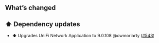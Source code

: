 ## What’s changed

## ⬆️ Dependency updates

- ⬆️ Upgrades UniFi Network Application to 9.0.108 @cwmoriarty ([#543](https://github.com/hassio-addons/addon-unifi/pull/543))
